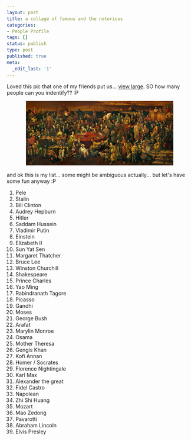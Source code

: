 ```yaml
---
layout: post
title: a collage of famous and the notorious
categories:
- People Profile
tags: []
status: publish
type: post
published: true
meta:
  _edit_last: '1'
---
```

Loved this pic that one of my friends put us... <a class="vt-p" href="/files/FamousPeople.jpg">view large</a>. SO how many people can you indentify?? :P
<p align="center"><img src="/img/famouspeople_small.jpg" alt="famouspeople_small.jpg" /></p>
<p align="left">and ok this is my list... some might be ambiguous actually... but let's have some fun anyway :P</p>

<ol>
	<li>Pele</li>
	<li>Stalin</li>
	<li>Bill Clinton</li>
	<li>Audrey Hepburn</li>
	<li>Hitler</li>
	<li>Saddam Hussein</li>
	<li>Vladimir Putin</li>
	<li>Einstein</li>
	<li>Elizabeth II</li>
	<li>Sun Yat Sen</li>
	<li>Margaret Thatcher</li>
	<li>Bruce Lee</li>
	<li>Winston Churchill</li>
	<li>Shakespeare</li>
	<li>Prince Charles</li>
	<li>Yao Ming</li>
	<li>Rabindranath Tagore</li>
	<li>Picasso</li>
	<li>Gandhi</li>
	<li>Moses</li>
	<li>George Bush</li>
	<li>Arafat</li>
	<li>Marylin Monroe</li>
	<li>Osama</li>
	<li>Mother Theresa</li>
	<li>Gengis Khan</li>
	<li>Kofi Annan</li>
	<li>Homer / Socrates</li>
	<li>Florence Nightingale</li>
	<li>Karl Max</li>
	<li>Alexander the great</li>
	<li>Fidel Castro</li>
	<li>Napolean</li>
	<li>Zhi Shi Huang</li>
	<li>Mozart</li>
	<li>Mao Zedong</li>
	<li>Pavarotti</li>
	<li>Abraham Lincoln</li>
	<li>Elvis Presley</li>
</ol>
